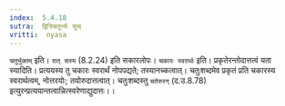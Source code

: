```yaml
---
index:  5.4.18
sutra:  द्वित्रिचतुर्भ्यः सुच्
vritti:  nyasa
---
```


`चतुर्भुक्तम्` इति। `रात् सस्य` (8.2.24) इति सकारलोपः। `चकारः स्वरार्थः` इति। प्रकृतेरन्तोदात्तत्वं यता स्यादिति। प्रत्ययस्य तु चकारः स्वरार्थं नोपपद्यते; तस्यानच्कत्वात्। चतुःशब्दमेव प्रकृतं प्रति चकारस्य स्वरार्थत्वम्, नोत्तरयोः; तयोरुदात्तत्वात्। चतुःशब्दस्तु `चतेरुरन्` (द.उ.8.78) इत्युरन्प्रत्ययान्तत्वान्नित्स्वरेणाद्युदात्तः।।

